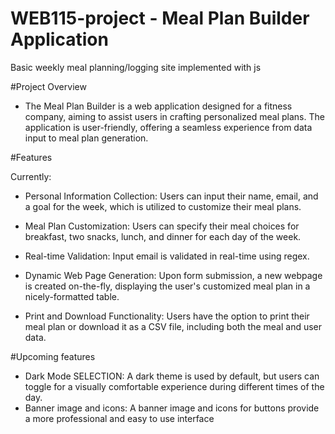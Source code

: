 # WEB115-project - Meal Plan Builder Application
Basic weekly meal planning/logging site implemented with js
  
#Project Overview

- The Meal Plan Builder is a web application designed for a fitness company, aiming to assist users in crafting personalized meal plans. The application is user-friendly, offering a seamless experience from data input to meal plan generation.

#Features

Currently:

- Personal Information Collection: Users can input their name, email, and a goal for the week, which is utilized to customize their meal plans.

- Meal Plan Customization: Users can specify their meal choices for breakfast, two snacks, lunch, and dinner for each day of the week.
    
- Real-time Validation: Input email is validated in real-time using regex.
    
- Dynamic Web Page Generation: Upon form submission, a new webpage is created on-the-fly, displaying the user's customized meal plan in a nicely-formatted table.
    
- Print and Download Functionality: Users have the option to print their meal plan or download it as a CSV file, including both the meal and user data.



#Upcoming features
    
- Dark Mode SELECTION: A dark theme is used by default, but users can toggle for a visually comfortable experience during different times of the day.
- Banner image and icons: A banner image and icons for buttons provide a more professional and easy to use interface
